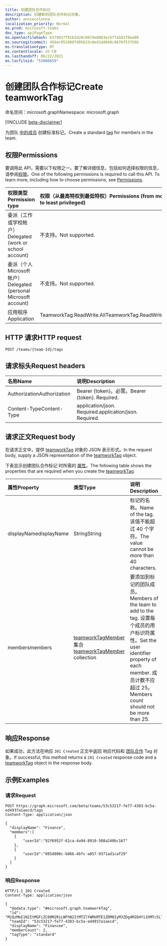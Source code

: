 ```yaml
---
title: 创建团队合作标记
description: 创建新的团队合作标记对象。
author: anniecolonna
localization_priority: Normal
ms.prod: microsoft-teams
doc_type: apiPageType
ms.openlocfilehash: b379037f01b5d28c867de0083ec6f7a581f0ea80
ms.sourcegitcommit: 456ec9510807d05623c0ed1dd049c9676f53f56b
ms.translationtype: MT
ms.contentlocale: zh-CN
ms.lasthandoff: 06/22/2021
ms.locfileid: "53060659"
---
```

# <a name="create-teamworktag"></a><span data-ttu-id="b7772-103">创建团队合作标记</span><span class="sxs-lookup"><span data-stu-id="b7772-103">Create teamworkTag</span></span>
<span data-ttu-id="b7772-104">命名空间：microsoft.graph</span><span class="sxs-lookup"><span data-stu-id="b7772-104">Namespace: microsoft.graph</span></span>

[!INCLUDE [beta-disclaimer](../../includes/beta-disclaimer.md)]

<span data-ttu-id="b7772-105">为团队 [中的成员](../resources/teamworktag.md) 创建标准标记。</span><span class="sxs-lookup"><span data-stu-id="b7772-105">Create a standard [tag](../resources/teamworktag.md) for members in the team.</span></span> 

## <a name="permissions"></a><span data-ttu-id="b7772-106">权限</span><span class="sxs-lookup"><span data-stu-id="b7772-106">Permissions</span></span>
<span data-ttu-id="b7772-p101">要调用此 API，需要以下权限之一。要了解详细信息，包括如何选择权限的信息，请参阅[权限](/graph/permissions-reference)。</span><span class="sxs-lookup"><span data-stu-id="b7772-p101">One of the following permissions is required to call this API. To learn more, including how to choose permissions, see [Permissions](/graph/permissions-reference).</span></span>

|<span data-ttu-id="b7772-109">权限类型</span><span class="sxs-lookup"><span data-stu-id="b7772-109">Permission type</span></span>|<span data-ttu-id="b7772-110">权限（从最高特权到最低特权）</span><span class="sxs-lookup"><span data-stu-id="b7772-110">Permissions (from most to least privileged)</span></span>|
|:---|:---|
|<span data-ttu-id="b7772-111">委派（工作或学校帐户）</span><span class="sxs-lookup"><span data-stu-id="b7772-111">Delegated (work or school account)</span></span>|<span data-ttu-id="b7772-112">不支持。</span><span class="sxs-lookup"><span data-stu-id="b7772-112">Not supported.</span></span>|
|<span data-ttu-id="b7772-113">委派（个人 Microsoft 帐户）</span><span class="sxs-lookup"><span data-stu-id="b7772-113">Delegated (personal Microsoft account)</span></span>|<span data-ttu-id="b7772-114">不支持。</span><span class="sxs-lookup"><span data-stu-id="b7772-114">Not supported.</span></span>|
|<span data-ttu-id="b7772-115">应用程序</span><span class="sxs-lookup"><span data-stu-id="b7772-115">Application</span></span>|<span data-ttu-id="b7772-116">TeamworkTag.ReadWrite.All</span><span class="sxs-lookup"><span data-stu-id="b7772-116">TeamworkTag.ReadWrite.All</span></span>|

## <a name="http-request"></a><span data-ttu-id="b7772-117">HTTP 请求</span><span class="sxs-lookup"><span data-stu-id="b7772-117">HTTP request</span></span>

<!-- {
  "blockType": "ignored"
}
-->
``` http
POST /teams/{team-Id}/tags
```

## <a name="request-headers"></a><span data-ttu-id="b7772-118">请求标头</span><span class="sxs-lookup"><span data-stu-id="b7772-118">Request headers</span></span>
|<span data-ttu-id="b7772-119">名称</span><span class="sxs-lookup"><span data-stu-id="b7772-119">Name</span></span>|<span data-ttu-id="b7772-120">说明</span><span class="sxs-lookup"><span data-stu-id="b7772-120">Description</span></span>|
|:---|:---|
|<span data-ttu-id="b7772-121">Authorization</span><span class="sxs-lookup"><span data-stu-id="b7772-121">Authorization</span></span>|<span data-ttu-id="b7772-p102">Bearer {token}。必需。</span><span class="sxs-lookup"><span data-stu-id="b7772-p102">Bearer {token}. Required.</span></span>|
|<span data-ttu-id="b7772-124">Content-Type</span><span class="sxs-lookup"><span data-stu-id="b7772-124">Content-Type</span></span>|<span data-ttu-id="b7772-p103">application/json. Required.</span><span class="sxs-lookup"><span data-stu-id="b7772-p103">application/json. Required.</span></span>|

## <a name="request-body"></a><span data-ttu-id="b7772-127">请求正文</span><span class="sxs-lookup"><span data-stu-id="b7772-127">Request body</span></span>
<span data-ttu-id="b7772-128">在请求正文中，提供 [teamworkTag](../resources/teamworktag.md) 对象的 JSON 表示形式。</span><span class="sxs-lookup"><span data-stu-id="b7772-128">In the request body, supply a JSON representation of the [teamworkTag](../resources/teamworktag.md) object.</span></span>

<span data-ttu-id="b7772-129">下表显示创建团队合作标记 时所需的 [属性](../resources/teamworktag.md)。</span><span class="sxs-lookup"><span data-stu-id="b7772-129">The following table shows the properties that are required when you create the [teamworkTag](../resources/teamworktag.md).</span></span>

|<span data-ttu-id="b7772-130">属性</span><span class="sxs-lookup"><span data-stu-id="b7772-130">Property</span></span>|<span data-ttu-id="b7772-131">类型</span><span class="sxs-lookup"><span data-stu-id="b7772-131">Type</span></span>|<span data-ttu-id="b7772-132">说明</span><span class="sxs-lookup"><span data-stu-id="b7772-132">Description</span></span>|
|:---|:---|:---|
|<span data-ttu-id="b7772-133">displayName</span><span class="sxs-lookup"><span data-stu-id="b7772-133">displayName</span></span>|<span data-ttu-id="b7772-134">String</span><span class="sxs-lookup"><span data-stu-id="b7772-134">String</span></span>|<span data-ttu-id="b7772-135">标记的名称。</span><span class="sxs-lookup"><span data-stu-id="b7772-135">Name of the tag.</span></span> <span data-ttu-id="b7772-136">该值不能超过 40 个字符。</span><span class="sxs-lookup"><span data-stu-id="b7772-136">The value cannot be more than 40 characters.</span></span>|
|<span data-ttu-id="b7772-137">members</span><span class="sxs-lookup"><span data-stu-id="b7772-137">members</span></span>| <span data-ttu-id="b7772-138">[teamworkTagMember](../resources/teamworktagmember.md) 集合</span><span class="sxs-lookup"><span data-stu-id="b7772-138">[teamworkTagMember](../resources/teamworktagmember.md) collection</span></span> |<span data-ttu-id="b7772-139">要添加到标记的团队成员。</span><span class="sxs-lookup"><span data-stu-id="b7772-139">Members of the team to add to the tag.</span></span> <span data-ttu-id="b7772-140">设置每个成员的用户标识符属性。</span><span class="sxs-lookup"><span data-stu-id="b7772-140">Set the user identifier property of each member.</span></span> <span data-ttu-id="b7772-141">成员计数不应超过 25。</span><span class="sxs-lookup"><span data-stu-id="b7772-141">Members count should not be more than 25.</span></span>|



## <a name="response"></a><span data-ttu-id="b7772-142">响应</span><span class="sxs-lookup"><span data-stu-id="b7772-142">Response</span></span>

<span data-ttu-id="b7772-143">如果成功，此方法在响应 `201 Created` 正文中返回 响应代码和 [团队合作](../resources/teamworktag.md) Tag 对象。</span><span class="sxs-lookup"><span data-stu-id="b7772-143">If successful, this method returns a `201 Created` response code and a [teamworkTag](../resources/teamworktag.md) object in the response body.</span></span>

## <a name="examples"></a><span data-ttu-id="b7772-144">示例</span><span class="sxs-lookup"><span data-stu-id="b7772-144">Examples</span></span>

### <a name="request"></a><span data-ttu-id="b7772-145">请求</span><span class="sxs-lookup"><span data-stu-id="b7772-145">Request</span></span>

<!-- {
  "blockType": "request",
  "name": "create_teamworktag_from"
}
-->
``` http
POST https://graph.microsoft.com/beta/teams/53c53217-fe77-4383-bc5a-ed4937a1aecd/tags
Content-Type: application/json

{
  "displayName": "Finance",
  "members":[
    {
        "userId":"92f6952f-61ca-4a94-8910-508a240bc167"
    },
    {
        "userId":"085d800c-b86b-4bfc-a857-9371ad1caf29"
    }
  ]
}
```


### <a name="response"></a><span data-ttu-id="b7772-146">响应</span><span class="sxs-lookup"><span data-stu-id="b7772-146">Response</span></span>

<!-- {
  "blockType": "response",
  "truncated": true,
  "@odata.type": "microsoft.graph.teamworkTag"
}
-->
``` http
HTTP/1.1 201 Created
Content-Type: application/json

{
  "@odata.type": "#microsoft.graph.teamworkTag",
  "id": "MjQzMmI1N2ItMGFiZC00M2RiLWFhN2ItMTZlYWRkMTE1ZDM0IyM3ZDg4M2Q4Yi1hMTc5LTRkZDctOTNiMy1hOGQzZGUxYTIxMmUjI3RhY29VSjN2RGk==",
  "teamId": "53c53217-fe77-4383-bc5a-ed4937a1aecd",
  "displayName": "Financee",
  "memberCount": 2,
  "tagType": "standard"
}
```

